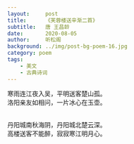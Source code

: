 ```yaml
---
layout:     post
title:      《芙蓉楼送辛渐二首》
subtitle:   唐 王昌龄
date:       2020-08-05
author:     听松阁
background: ../img/post-bg-poem-16.jpg
category: poem
tags:
    - 美文
    - 古典诗词
---
```


寒雨连江夜入吴，平明送客楚山孤。<br>
洛阳亲友如相问，一片冰心在玉壶。<br>
<br>

丹阳城南秋海阴，丹阳城北楚云深。<br>
高楼送客不能醉，寂寂寒江明月心。<br>
